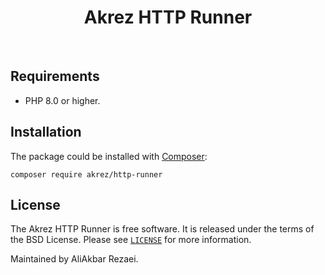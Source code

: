 <p align="center">
    <h1 align="center">Akrez HTTP Runner</h1>
    <br>
</p>

## Requirements

- PHP 8.0 or higher.

## Installation

The package could be installed with [Composer](https://getcomposer.org):

```shell
composer require akrez/http-runner
```

## License

The Akrez HTTP Runner is free software. It is released under the terms of the BSD License.
Please see [`LICENSE`](./LICENSE) for more information.

Maintained by AliAkbar Rezaei.
